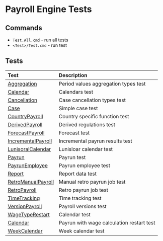 # Payroll Engine Tests

## Commands
- `Test.All.cmd` - run all tests
- `<Test>/Test.cmd` - run test

## Tests
| Test | Description |
|:--|:--|
|  [Aggregation](Aggregation.Test/) | Period values aggregation types test |
|  [Calendar](Calendar.Test/) | Calendars test |
|  [Cancellation](Cancellation.Test/) | Case cancellation types test |
|  [Case](Case.Test/) | Simple case test  |
|  [CountryPayroll](CountryPayroll.Test.Test/) | Country specific function test |
|  [DerivedPayroll](DerivedPayroll.Test/) | Derived regulations test |
|  [ForecastPayroll](ForecastPayroll.Test/) | Forecast test  |
|  [IncrementalPayroll](IncrementalPayroll.Test/) | Incremental payrun results test |
|  [LunisoralCalendar](LunisoralCalendar.Test/) | Lunisloar calendar test |
|  [Payrun](Payrun.Test/) | Payrun test  |
|  [PayrunEmployee](PayrunEmployee.Test/) | Payrun employee test  |
|  [Report](Report.Test/) | Report data test  |
|  [RetroManualPayroll](TestsRetroManualPayroll.Test/) | Manual retro payrun job test |
|  [RetroPayroll](RetroPayroll.Test/) | Retro payrun job test |
|  [TimeTracking](TimeTracking.Test/) | Time tracking test  |
|  [VersionPayroll](VersionPayroll.Test/) | Payroll versions test |
|  [WageTypeRestart](Calendar.Test/) | Calendar test |
|  [Calendar](WageTypeRestart.Test/) | Payrun with wage calculation restart test |
|  [WeekCalendar](WeekCalendar.Test/) | Week calendar test |
